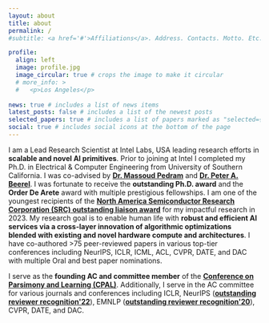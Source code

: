 ```yaml
---
layout: about
title: about
permalink: /
#subtitle: <a href='#'>Affiliations</a>. Address. Contacts. Motto. Etc.

profile:
  align: left
  image: profile.jpg
  image_circular: true # crops the image to make it circular
  # more_info: >
  #   <p>Los Angeles</p>
   
news: true # includes a list of news items
latest_posts: false # includes a list of the newest posts
selected_papers: true # includes a list of papers marked as "selected={true}"
social: true # includes social icons at the bottom of the page
---
```


<p>
I am a Lead Research Scientist at Intel Labs, USA leading research efforts in <b>scalable and novel AI primitives</b>. Prior to joining at Intel I completed my Ph.D. in Electrical & Computer Engineering from University of Southern California. I was co-advised by <a target="_blank" href="https://mpedram.com/"><b>Dr. Massoud Pedram</b></a> and <a target="_blank" href="https://sites.usc.edu/eessc/"><b>Dr. Peter A. Beerel</b></a>. I was fortunate to receive the <b>outstanding Ph.D. award</b> and the <b>Order De Arete</b> award with multiple prestigious fellowships. I am one of the youngest recipients of the <a target="_blank" href="https://www.src.org/award/khan-liaison/2023/#:~:text=Mahzabeen%20Islam%20(AMD)%20was%20nominated,for%20support%20of%20project%203091.0001"><b>North America Semiconductor Research Corporation (SRC) outstanding liaison award</b></a>  for my impactful research in 2023. My research goal is to enable human life with <b>robust and efficient AI services via a cross-layer innovation of algorithmic optimizations blended with existing and novel
hardware compute and architectures</b>. I have co-authored >75 peer-reviewed papers in various top-tier conferences including NeurIPS, ICLR, ICML, ACL, CVPR, DATE, and DAC with multiple Oral and best paper nominations. 
</p>

<p>
I serve as the <b>founding AC and committee member</b> of the <a target="_blank" href="https://cpal.cc/"><b>Conference on Parsimony and Learning (CPAL)</b></a>. Additionally, I serve in the AC committee for various journals and conferences including ICLR, NeurIPS (<a target="_blank" href="https://neurips.cc/Conferences/2022/ProgramCommittee"><b>outstanding reviewer recognition'22</b></a>), EMNLP (<a target="_blank" href="https://aclanthology.org/2020.emnlp-main.0.pdf"><b>outstanding reviewer recognition'20</b></a>), CVPR, DATE, and DAC.
</p>